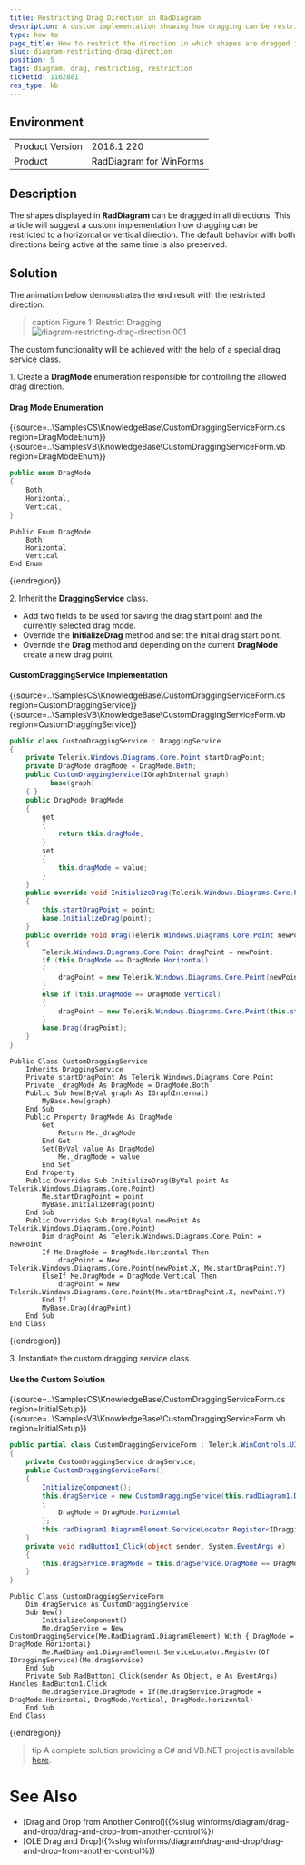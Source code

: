 ```yaml
---
title: Restricting Drag Direction in RadDiagram
description: A custom implementation showing how dragging can be restricted to a horizontal or vertical direction. The default behavior with both directions being active at the same time is also preserved
type: how-to
page_title: How to restrict the direction in which shapes are dragged in RadDiagram
slug: diagram-restricting-drag-direction
position: 5
tags: diagram, drag, restricting, restriction
ticketid: 1162881
res_type: kb
---
```



## Environment
<table>
	<tr>
		<td>Product Version</td>
		<td>2018.1 220</td>
	</tr>
	<tr>
		<td>Product</td>
		<td>RadDiagram for WinForms</td>
	</tr>
</table>


## Description

The shapes displayed in **RadDiagram** can be dragged in all directions. This article will suggest a custom implementation how dragging can be restricted to a horizontal or vertical direction. The default behavior with both directions being active at the same time is also preserved.

## Solution

The animation below demonstrates the end result with the restricted direction.

>caption Figure 1: Restrict Dragging
![diagram-restricting-drag-direction 001](images/diagram-restricting-drag-direction001.gif)

The custom functionality will be achieved with the help of a special drag service class.

1\. Create a **DragMode** enumeration responsible for controlling the allowed drag direction.

#### Drag Mode Enumeration

{{source=..\SamplesCS\KnowledgeBase\CustomDraggingServiceForm.cs region=DragModeEnum}} 
{{source=..\SamplesVB\KnowledgeBase\CustomDraggingServiceForm.vb region=DragModeEnum}}
````C#
public enum DragMode
{
    Both,
    Horizontal,
    Vertical,
}

````
````VB.NET
Public Enum DragMode
    Both
    Horizontal
    Vertical
End Enum

````

{{endregion}}

2\. Inherit the **DraggingService** class.
* Add two fields to be used for saving the drag start point and the currently selected drag mode.
* Override the **InitializeDrag** method and set the initial drag start point.
* Override the **Drag** method and depending on the current **DragMode** create a new drag point. 

#### CustomDraggingService Implementation

{{source=..\SamplesCS\KnowledgeBase\CustomDraggingServiceForm.cs region=CustomDraggingService}} 
{{source=..\SamplesVB\KnowledgeBase\CustomDraggingServiceForm.vb region=CustomDraggingService}}
````C#
public class CustomDraggingService : DraggingService
{
    private Telerik.Windows.Diagrams.Core.Point startDragPoint;
    private DragMode dragMode = DragMode.Both;
    public CustomDraggingService(IGraphInternal graph)
        : base(graph)
    { }
    public DragMode DragMode
    {
        get
        {
            return this.dragMode;
        }
        set
        {
            this.dragMode = value;
        }
    }
    public override void InitializeDrag(Telerik.Windows.Diagrams.Core.Point point)
    {
        this.startDragPoint = point;
        base.InitializeDrag(point);
    }
    public override void Drag(Telerik.Windows.Diagrams.Core.Point newPoint)
    {
        Telerik.Windows.Diagrams.Core.Point dragPoint = newPoint;
        if (this.DragMode == DragMode.Horizontal)
        {
            dragPoint = new Telerik.Windows.Diagrams.Core.Point(newPoint.X, this.startDragPoint.Y);
        }
        else if (this.DragMode == DragMode.Vertical)
        {
            dragPoint = new Telerik.Windows.Diagrams.Core.Point(this.startDragPoint.X, newPoint.Y);
        }
        base.Drag(dragPoint);
    }
}

````
````VB.NET
Public Class CustomDraggingService
    Inherits DraggingService
    Private startDragPoint As Telerik.Windows.Diagrams.Core.Point
    Private _dragMode As DragMode = DragMode.Both
    Public Sub New(ByVal graph As IGraphInternal)
        MyBase.New(graph)
    End Sub
    Public Property DragMode As DragMode
        Get
            Return Me._dragMode
        End Get
        Set(ByVal value As DragMode)
            Me._dragMode = value
        End Set
    End Property
    Public Overrides Sub InitializeDrag(ByVal point As Telerik.Windows.Diagrams.Core.Point)
        Me.startDragPoint = point
        MyBase.InitializeDrag(point)
    End Sub
    Public Overrides Sub Drag(ByVal newPoint As Telerik.Windows.Diagrams.Core.Point)
        Dim dragPoint As Telerik.Windows.Diagrams.Core.Point = newPoint
        If Me.DragMode = DragMode.Horizontal Then
            dragPoint = New Telerik.Windows.Diagrams.Core.Point(newPoint.X, Me.startDragPoint.Y)
        ElseIf Me.DragMode = DragMode.Vertical Then
            dragPoint = New Telerik.Windows.Diagrams.Core.Point(Me.startDragPoint.X, newPoint.Y)
        End If
        MyBase.Drag(dragPoint)
    End Sub
End Class

````



{{endregion}} 

3\. Instantiate the custom dragging service class.

#### Use the Custom Solution

{{source=..\SamplesCS\KnowledgeBase\CustomDraggingServiceForm.cs region=InitialSetup}}
{{source=..\SamplesVB\KnowledgeBase\CustomDraggingServiceForm.vb region=InitialSetup}}
````C#
public partial class CustomDraggingServiceForm : Telerik.WinControls.UI.RadForm
{
    private CustomDraggingService dragService;
    public CustomDraggingServiceForm()
    {
        InitializeComponent();
        this.dragService = new CustomDraggingService(this.radDiagram1.DiagramElement)
        {
            DragMode = DragMode.Horizontal
        };
        this.radDiagram1.DiagramElement.ServiceLocator.Register<IDraggingService>(this.dragService);
    }
    private void radButton1_Click(object sender, System.EventArgs e)
    {
        this.dragService.DragMode = this.dragService.DragMode == DragMode.Horizontal ? DragMode.Vertical : DragMode.Horizontal;
    }
}

````
````VB.NET
Public Class CustomDraggingServiceForm
    Dim dragService As CustomDraggingService
    Sub New()
        InitializeComponent()
        Me.dragService = New CustomDraggingService(Me.RadDiagram1.DiagramElement) With {.DragMode = DragMode.Horizontal}
        Me.RadDiagram1.DiagramElement.ServiceLocator.Register(Of IDraggingService)(Me.dragService)
    End Sub
    Private Sub RadButton1_Click(sender As Object, e As EventArgs) Handles RadButton1.Click
        Me.dragService.DragMode = If(Me.dragService.DragMode = DragMode.Horizontal, DragMode.Vertical, DragMode.Horizontal)
    End Sub
End Class

````



{{endregion}} 

>tip A complete solution providing a C# and VB.NET project is available [here](https://github.com/telerik/winforms-sdk/tree/master/Diagram/CustomDraggingService).

# See Also
* [Drag and Drop from Another Control]({%slug winforms/diagram/drag-and-drop/drag-and-drop-from-another-control%})
* [OLE Drag and Drop]({%slug winforms/diagram/drag-and-drop/drag-and-drop-from-another-control%})